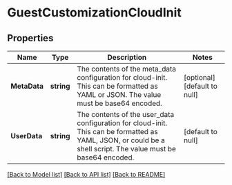 # GuestCustomizationCloudInit

## Properties
Name | Type | Description | Notes
------------ | ------------- | ------------- | -------------
**MetaData** | **string** | The contents of the meta_data configuration for cloud-init. This can be formatted as YAML or JSON. The value must be base64 encoded.  | [optional] [default to null]
**UserData** | **string** | The contents of the user_data configuration for cloud-init. This can be formatted as YAML, JSON, or could be a shell script. The value must be base64 encoded.  | [default to null]

[[Back to Model list]](../README.md#documentation-for-models) [[Back to API list]](../README.md#documentation-for-api-endpoints) [[Back to README]](../README.md)
